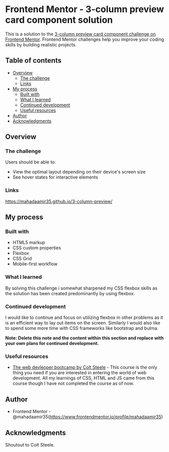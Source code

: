 # Frontend Mentor - 3-column preview card component solution

This is a solution to the [3-column preview card component challenge on Frontend Mentor](https://www.frontendmentor.io/challenges/3column-preview-card-component-pH92eAR2-). Frontend Mentor challenges help you improve your coding skills by building realistic projects. 

## Table of contents
- [Overview](#overview)
  - [The challenge](#the-challenge)
  - [Links](#links)
- [My process](#my-process)
  - [Built with](#built-with)
  - [What I learned](#what-i-learned)
  - [Continued development](#continued-development)
  - [Useful resources](#useful-resources)
- [Author](#author)
- [Acknowledgments](#acknowledgments)



## Overview

### The challenge

Users should be able to:
- View the optimal layout depending on their device's screen size
- See hover states for interactive elements


### Links
https://mahadaamir35.github.io/3-column-preview/

## My process

### Built with

- HTML5 markup
- CSS custom properties
- Flexbox
- CSS Grid
- Mobile-first workflow

### What I learned
By solving this challenge i somewhat sharpened my CSS flexbox skills as the solution has been created predominantly by using flexbox.


### Continued development
I would like to continue and focus on utilizing flexbox in other problems as it is an efficient way to lay out items on the screen. Similarly I would also like to spend some more time with CSS frameworks like bootstrap and bulma.


**Note: Delete this note and the content within this section and replace with your own plans for continued development.**

### Useful resources
- [The web devleoper bootcamp by Colt Steele](https://www.udemy.com/course/the-web-developer-bootcamp/) - This course is the only thing you need if you are interested in entering the world of web development. All my learnings of CSS, HTML and JS came from this course though I have not completed the course as of now.

## Author
- Frontend Mentor - @mahadaamir35(https://www.frontendmentor.io/profile/mahadaamir35)



## Acknowledgments
Shoutout to Colt Steele.
